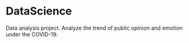 # DataScience

Data analysis project. 
Analyze the trend of public opinion and emotion under the COVID-19.
